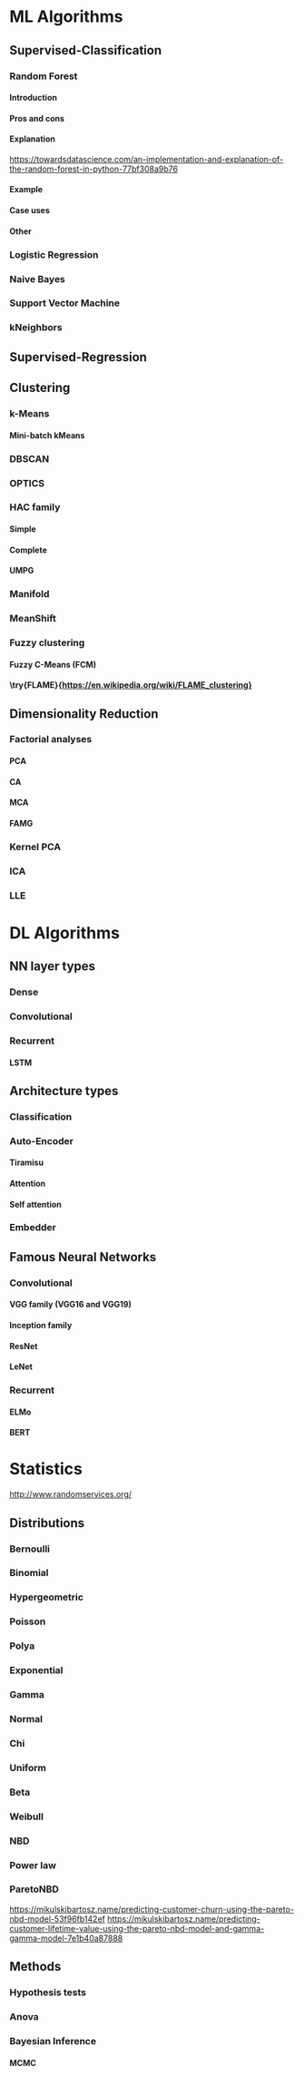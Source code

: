 # ML Algorithms
## Supervised-Classification
### Random Forest
#### Introduction
#### Pros and cons
#### Explanation
https://towardsdatascience.com/an-implementation-and-explanation-of-the-random-forest-in-python-77bf308a9b76
#### Example
#### Case uses
#### Other

### Logistic Regression
### Naive Bayes
### Support Vector Machine
### kNeighbors
###

## Supervised-Regression
### 

## Clustering
### k-Means
#### Mini-batch kMeans
### DBSCAN
### OPTICS
### HAC family
#### Simple
#### Complete
#### UMPG
####
### Manifold
### MeanShift
###

### Fuzzy clustering
#### Fuzzy C-Means (FCM)
####
#### \try{FLAME}{https://en.wikipedia.org/wiki/FLAME_clustering}
###


## Dimensionality Reduction
### Factorial analyses
#### PCA
#### CA
#### MCA
#### FAMG

### Kernel PCA
### ICA
### LLE



# DL Algorithms
## NN layer types
### Dense
### Convolutional
### Recurrent
#### LSTM
## Architecture types
### Classification
### Auto-Encoder
#### Tiramisu
#### Attention
#### Self attention

### Embedder
###

## Famous Neural Networks
### Convolutional
#### VGG family (VGG16 and VGG19)
#### Inception family
#### ResNet
#### LeNet

### Recurrent
#### ELMo
#### BERT

# Statistics
http://www.randomservices.org/
## Distributions
### Bernoulli
### Binomial
### Hypergeometric
### Poisson
### Polya
### Exponential
### Gamma
### Normal
### Chi
### Uniform
### Beta
### Weibull
### NBD
### Power law
### ParetoNBD
https://mikulskibartosz.name/predicting-customer-churn-using-the-pareto-nbd-model-53f96fb142ef
https://mikulskibartosz.name/predicting-customer-lifetime-value-using-the-pareto-nbd-model-and-gamma-gamma-model-7e1b40a87888
###
## Methods
### Hypothesis tests
### Anova
### Bayesian Inference
#### MCMC
####
###